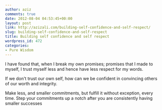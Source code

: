```yaml
---
author: aziz
comments: true
date: 2012-08-04 04:53:45+00:00
layout: post
link: http://azizali.com/building-self-confidence-and-self-respect/
slug: building-self-confidence-and-self-respect
title: Building self confidence and self respect
wordpress_id: 472
categories:
- Pure Wisdom
---
```


I have found that, when I break my own promises; promises that I made to myself, I trust myself less and hence have less respect for my words.

If we don't trust our own self, how can we be confident in convincing others of our worth and integrity.

Make less, and smaller commitments, but fulfill it without exception, every time. Step your commitments up a notch after you are consistently having smaller successes
